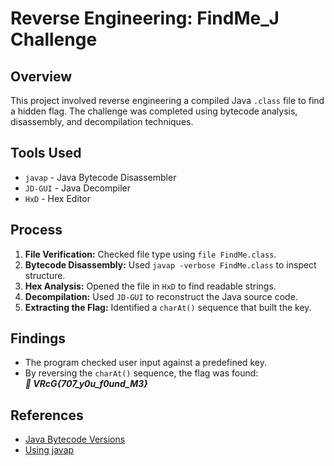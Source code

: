 # Reverse Engineering: FindMe_J Challenge

## Overview
This project involved reverse engineering a compiled Java `.class` file to find a hidden flag. The challenge was completed using bytecode analysis, disassembly, and decompilation techniques.

## Tools Used
- `javap` - Java Bytecode Disassembler  
- `JD-GUI` - Java Decompiler  
- `HxD` - Hex Editor  

## Process  
1. **File Verification:** Checked file type using `file FindMe.class`.  
2. **Bytecode Disassembly:** Used `javap -verbose FindMe.class` to inspect structure.  
3. **Hex Analysis:** Opened the file in `HxD` to find readable strings.  
4. **Decompilation:** Used `JD-GUI` to reconstruct the Java source code.  
5. **Extracting the Flag:** Identified a `charAt()` sequence that built the key.  

## Findings  
- The program checked user input against a predefined key.  
- By reversing the `charAt()` sequence, the flag was found:  
***🚩 VRcG{707_y0u_f0und_M3}***


## References  
- [Java Bytecode Versions](https://javaalmanac.io/bytecode/versions/)  
- [Using javap](https://docs.oracle.com/javase/8/docs/technotes/tools/windows/javap.html)  
